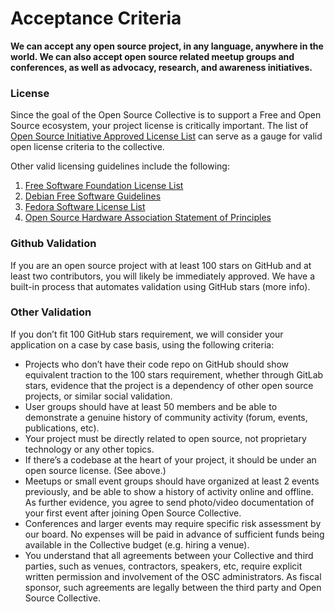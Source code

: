 # Acceptance Criteria

**We can accept any open source project, in any language, anywhere in the world. We can also accept open source related meetup groups and conferences, as well as advocacy, research, and awareness initiatives.**

### License

Since the goal of the Open Source Collective is to support a Free and Open Source ecosystem, your project license is critically important. The list of [Open Source Initiative Approved License List](https://opensource.org/licenses) can serve as a gauge for valid open license criteria to the collective. 

Other valid licensing guidelines include the following: 

1. [Free Software Foundation License List](https://www.gnu.org/licenses/license-list.html)
2. [Debian Free Software Guidelines](https://wiki.debian.org/DFSGLicenses)
3. [Fedora Software License List](https://fedoraproject.org/wiki/Licensing:Main?rd=Licensing)
4. [Open Source Hardware Association Statement of Principles](https://www.oshwa.org/definition/)

### Github Validation

If you are an open source project with at least 100 stars on GitHub and at least two contributors, you will likely be immediately approved. We have a built-in process that automates validation using GitHub stars (more info).

### Other Validation

If you don’t fit 100 GitHub stars requirement, we will consider your application on a case by case basis, using the following criteria:

* Projects who don’t have their code repo on GitHub should show equivalent traction to the 100 stars requirement, whether through GitLab stars, evidence that the project is a dependency of other open source projects, or similar social validation.
* User groups should have at least 50 members and be able to demonstrate a genuine history of community activity (forum, events, publications, etc).
* Your project must be directly related to open source, not proprietary technology or any other topics.
* If there’s a codebase at the heart of your project, it should be under an open source license. (See above.)
* Meetups or small event groups should have organized at least 2 events previously, and be able to show a history of activity online and offline. As further evidence, you agree to send photo/video documentation of your first event after joining Open Source Collective.
* Conferences and larger events may require specific risk assessment by our board. No expenses will be paid in advance of sufficient funds being available in the Collective budget (e.g. hiring a venue).
* You understand that all agreements between your Collective and third parties, such as venues, contractors, speakers, etc, require explicit written permission and involvement of the OSC administrators. As fiscal sponsor, such agreements are legally between the third party and Open Source Collective.
